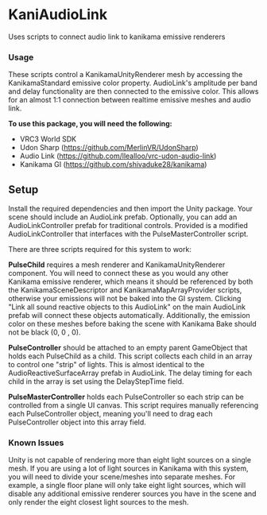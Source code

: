 # KaniAudioLink
Uses scripts to connect audio link to kanikama emissive renderers

### Usage
These scripts control a KanikamaUnityRenderer mesh by accessing the KanikamaStandard emissive color property. AudioLink's amplitude per band and delay functionality are then connected to the emissive color. This allows for an almost 1:1 connection between realtime emissive meshes and audio link.

**To use this package, you will need the following:**
- VRC3 World SDK
- Udon Sharp (https://github.com/MerlinVR/UdonSharp)
- Audio Link (https://github.com/llealloo/vrc-udon-audio-link)
- Kanikama GI (https://github.com/shivaduke28/kanikama)

## Setup
Install the required dependencies and then import the Unity package. Your scene should include an AudioLink prefab. Optionally, you can add an AudioLinkController prefab for traditional controls. Provided is a modified AudioLinkController that interfaces with the PulseMasterController script.

There are three scripts required for this system to work:

**PulseChild** requires a mesh renderer and KanikamaUnityRenderer component. You will need to connect these as you would any other Kanikama emissive renderer, which means it should be referenced by both the KanikamaSceneDescriptor and KanikamaMapArrayProvider scripts, otherwise your emissions will not be baked into the GI system. Clicking "Link all sound reactive objects to this AudioLink" on the main AudioLink prefab will connect these objects automatically. Additionally, the emission color on these meshes before baking the scene with Kanikama Bake should not be black (0, 0 , 0).

**PulseController** should be attached to an empty parent GameObject that holds each PulseChild as a child. This script collects each child in an array to control one "strip" of lights. This is almost identical to the AudioReactiveSurfaceArray prefab in AudioLink. The delay timing for each child in the array is set using the DelayStepTime field.

**PulseMasterController** holds each PulseController so each strip can be controlled from a single UI canvas. This script requires manually referencing each PulseController object, meaning you'll need to drag each PulseController object into this array field.

### Known Issues
Unity is not capable of rendering more than eight light sources on a single mesh. If you are using a lot of light sources in Kanikama with this system, you will need to divide your scene/meshes into separate meshes. For example, a single floor plane will only take eight light sources, which will disable any additional emissive renderer sources you have in the scene and only render the eight closest light sources to the mesh.



